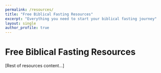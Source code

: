 ```yaml
---
permalink: /resources/
title: "Free Biblical Fasting Resources"
excerpt: "Everything you need to start your biblical fasting journey"
layout: single
author_profile: true
---
```


# Free Biblical Fasting Resources

[Rest of resources content...]

